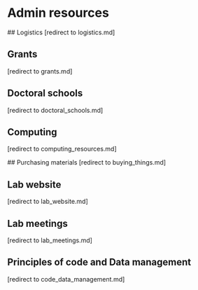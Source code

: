 # Admin resources 

## Logistics
[redirect to logistics.md]

## Grants
[redirect to grants.md]

## Doctoral schools
[redirect to doctoral_schools.md]

## Computing
[redirect to computing_resources.md]

## Purchasing materials
[redirect to buying_things.md]

## Lab website
[redirect to lab_website.md]

## Lab meetings
[redirect to lab_meetings.md]

## Principles of code and Data management
[redirect to code_data_management.md]
